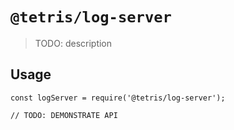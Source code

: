 # `@tetris/log-server`

> TODO: description

## Usage

```
const logServer = require('@tetris/log-server');

// TODO: DEMONSTRATE API
```
